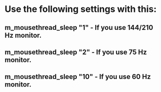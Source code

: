 # Use the following settings with this:

## m_mousethread_sleep "1" - If you use 144/210 Hz monitor.

## m_mousethread_sleep "2" - If you use 75 Hz monitor.

## m_mousethread_sleep "10" - If you use 60 Hz monitor.
